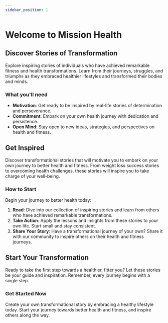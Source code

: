 ```yaml
---
sidebar_position: 1
---
```


# Welcome to Mission Health

## Discover Stories of Transformation

Explore inspiring stories of individuals who have achieved remarkable fitness and health transformations. Learn from their journeys, struggles, and triumphs as they embraced healthier lifestyles and transformed their bodies and minds.

### What you'll need

- **Motivation**: Get ready to be inspired by real-life stories of determination and perseverance.
- **Commitment**: Embark on your own health journey with dedication and persistence.
- **Open Mind**: Stay open to new ideas, strategies, and perspectives on health and fitness.

## Get Inspired

Discover transformational stories that will motivate you to embark on your own journey to better health and fitness. From weight loss success stories to overcoming health challenges, these stories will inspire you to take charge of your well-being.

### How to Start

Begin your journey to better health today:

1. **Read**: Dive into our collection of inspiring stories and learn from others who have achieved remarkable transformations.
2. **Take Action**: Apply the lessons and insights from these stories to your own life. Start small and stay consistent.
3. **Share Your Story**: Have a transformational journey of your own? Share it with our community to inspire others on their health and fitness journeys.

## Start Your Transformation

Ready to take the first step towards a healthier, fitter you? Let these stories be your guide and inspiration. Remember, every journey begins with a single step.

### Get Started Now

Create your own transformational story by embracing a healthy lifestyle today. Start your journey towards better health and fitness, and inspire others along the way.

